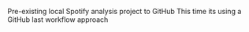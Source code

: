 Pre-existing local Spotify analysis project to GitHub
This time its using a GitHub last workflow approach
